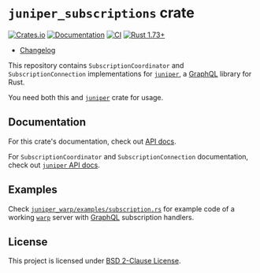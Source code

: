 `juniper_subscriptions` crate
=============================

[![Crates.io](https://img.shields.io/crates/v/juniper_subscriptions.svg?maxAge=2592000)](https://crates.io/crates/juniper_subscriptions)
[![Documentation](https://docs.rs/juniper_subscriptions/badge.svg)](https://docs.rs/juniper_subscriptions)
[![CI](https://github.com/graphql-rust/juniper/workflows/CI/badge.svg?branch=master "CI")](https://github.com/graphql-rust/juniper/actions?query=workflow%3ACI+branch%3Amaster)
[![Rust 1.73+](https://img.shields.io/badge/rustc-1.73+-lightgray.svg "Rust 1.73+")](https://blog.rust-lang.org/2023/10/05/Rust-1.73.0.html)

- [Changelog](https://github.com/graphql-rust/juniper/blob/master/juniper_subscriptions/CHANGELOG.md)

This repository contains `SubscriptionCoordinator` and `SubscriptionConnection` implementations for 
[`juniper`], a [GraphQL] library for Rust.

You need both this and [`juniper`] crate for usage.




## Documentation

For this crate's documentation, check out [API docs](https://docs.rs/juniper_subscriptions).

For `SubscriptionCoordinator` and `SubscriptionConnection` documentation, check out [`juniper` API docs][`juniper`]. 




## Examples

Check [`juniper_warp/examples/subscription.rs`][1] for example code of a working [`warp`] server with [GraphQL] subscription handlers.




## License

This project is licensed under [BSD 2-Clause License](https://github.com/graphql-rust/juniper/blob/master/juniper_subscriptions/LICENSE).




[`juniper`]: https://docs.rs/juniper
[`warp`]: https://docs.rs/warp
[GraphQL]: http://graphql.org

[1]: https://github.com/graphql-rust/juniper/blob/master/juniper_warp/examples/subscription.rs
